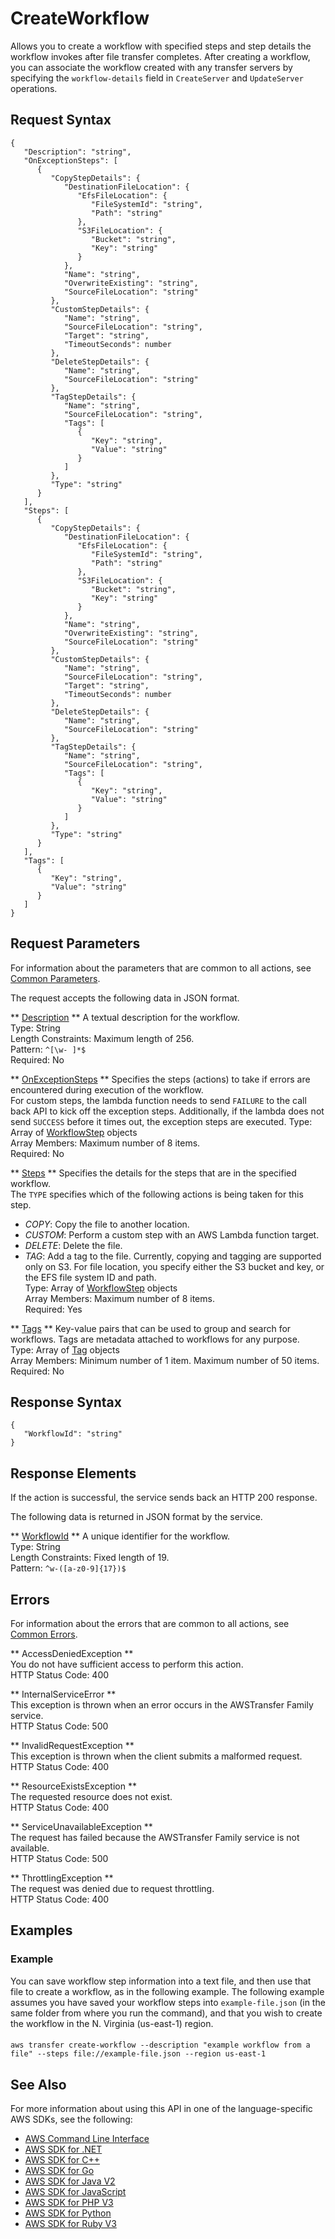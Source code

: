 # CreateWorkflow<a name="API_CreateWorkflow"></a>

 Allows you to create a workflow with specified steps and step details the workflow invokes after file transfer completes\. After creating a workflow, you can associate the workflow created with any transfer servers by specifying the `workflow-details` field in `CreateServer` and `UpdateServer` operations\. 

## Request Syntax<a name="API_CreateWorkflow_RequestSyntax"></a>

```
{
   "Description": "string",
   "OnExceptionSteps": [ 
      { 
         "CopyStepDetails": { 
            "DestinationFileLocation": { 
               "EfsFileLocation": { 
                  "FileSystemId": "string",
                  "Path": "string"
               },
               "S3FileLocation": { 
                  "Bucket": "string",
                  "Key": "string"
               }
            },
            "Name": "string",
            "OverwriteExisting": "string",
            "SourceFileLocation": "string"
         },
         "CustomStepDetails": { 
            "Name": "string",
            "SourceFileLocation": "string",
            "Target": "string",
            "TimeoutSeconds": number
         },
         "DeleteStepDetails": { 
            "Name": "string",
            "SourceFileLocation": "string"
         },
         "TagStepDetails": { 
            "Name": "string",
            "SourceFileLocation": "string",
            "Tags": [ 
               { 
                  "Key": "string",
                  "Value": "string"
               }
            ]
         },
         "Type": "string"
      }
   ],
   "Steps": [ 
      { 
         "CopyStepDetails": { 
            "DestinationFileLocation": { 
               "EfsFileLocation": { 
                  "FileSystemId": "string",
                  "Path": "string"
               },
               "S3FileLocation": { 
                  "Bucket": "string",
                  "Key": "string"
               }
            },
            "Name": "string",
            "OverwriteExisting": "string",
            "SourceFileLocation": "string"
         },
         "CustomStepDetails": { 
            "Name": "string",
            "SourceFileLocation": "string",
            "Target": "string",
            "TimeoutSeconds": number
         },
         "DeleteStepDetails": { 
            "Name": "string",
            "SourceFileLocation": "string"
         },
         "TagStepDetails": { 
            "Name": "string",
            "SourceFileLocation": "string",
            "Tags": [ 
               { 
                  "Key": "string",
                  "Value": "string"
               }
            ]
         },
         "Type": "string"
      }
   ],
   "Tags": [ 
      { 
         "Key": "string",
         "Value": "string"
      }
   ]
}
```

## Request Parameters<a name="API_CreateWorkflow_RequestParameters"></a>

For information about the parameters that are common to all actions, see [Common Parameters](CommonParameters.md)\.

The request accepts the following data in JSON format\.

 ** [Description](#API_CreateWorkflow_RequestSyntax) **   <a name="TransferFamily-CreateWorkflow-request-Description"></a>
A textual description for the workflow\.  
Type: String  
Length Constraints: Maximum length of 256\.  
Pattern: `^[\w- ]*$`   
Required: No

 ** [OnExceptionSteps](#API_CreateWorkflow_RequestSyntax) **   <a name="TransferFamily-CreateWorkflow-request-OnExceptionSteps"></a>
Specifies the steps \(actions\) to take if errors are encountered during execution of the workflow\.  
For custom steps, the lambda function needs to send `FAILURE` to the call back API to kick off the exception steps\. Additionally, if the lambda does not send `SUCCESS` before it times out, the exception steps are executed\.
Type: Array of [WorkflowStep](API_WorkflowStep.md) objects  
Array Members: Maximum number of 8 items\.  
Required: No

 ** [Steps](#API_CreateWorkflow_RequestSyntax) **   <a name="TransferFamily-CreateWorkflow-request-Steps"></a>
Specifies the details for the steps that are in the specified workflow\.  
 The `TYPE` specifies which of the following actions is being taken for this step\.   
+  *COPY*: Copy the file to another location\.
+  *CUSTOM*: Perform a custom step with an AWS Lambda function target\.
+  *DELETE*: Delete the file\.
+  *TAG*: Add a tag to the file\.
 Currently, copying and tagging are supported only on S3\. 
 For file location, you specify either the S3 bucket and key, or the EFS file system ID and path\.   
Type: Array of [WorkflowStep](API_WorkflowStep.md) objects  
Array Members: Maximum number of 8 items\.  
Required: Yes

 ** [Tags](#API_CreateWorkflow_RequestSyntax) **   <a name="TransferFamily-CreateWorkflow-request-Tags"></a>
Key\-value pairs that can be used to group and search for workflows\. Tags are metadata attached to workflows for any purpose\.  
Type: Array of [Tag](API_Tag.md) objects  
Array Members: Minimum number of 1 item\. Maximum number of 50 items\.  
Required: No

## Response Syntax<a name="API_CreateWorkflow_ResponseSyntax"></a>

```
{
   "WorkflowId": "string"
}
```

## Response Elements<a name="API_CreateWorkflow_ResponseElements"></a>

If the action is successful, the service sends back an HTTP 200 response\.

The following data is returned in JSON format by the service\.

 ** [WorkflowId](#API_CreateWorkflow_ResponseSyntax) **   <a name="TransferFamily-CreateWorkflow-response-WorkflowId"></a>
A unique identifier for the workflow\.  
Type: String  
Length Constraints: Fixed length of 19\.  
Pattern: `^w-([a-z0-9]{17})$` 

## Errors<a name="API_CreateWorkflow_Errors"></a>

For information about the errors that are common to all actions, see [Common Errors](CommonErrors.md)\.

 ** AccessDeniedException **   
You do not have sufficient access to perform this action\.  
HTTP Status Code: 400

 ** InternalServiceError **   
This exception is thrown when an error occurs in the AWSTransfer Family service\.  
HTTP Status Code: 500

 ** InvalidRequestException **   
This exception is thrown when the client submits a malformed request\.  
HTTP Status Code: 400

 ** ResourceExistsException **   
The requested resource does not exist\.  
HTTP Status Code: 400

 ** ServiceUnavailableException **   
The request has failed because the AWSTransfer Family service is not available\.  
HTTP Status Code: 500

 ** ThrottlingException **   
The request was denied due to request throttling\.  
HTTP Status Code: 400

## Examples<a name="API_CreateWorkflow_Examples"></a>

### Example<a name="API_CreateWorkflow_Example_1"></a>

You can save workflow step information into a text file, and then use that file to create a workflow, as in the following example\. The following example assumes you have saved your workflow steps into ` example-file.json ` \(in the same folder from where you run the command\), and that you wish to create the workflow in the N\. Virginia \(us\-east\-1\) region\. 

#### <a name="w339ab1c54c12c26c15b3b5"></a>

```
aws transfer create-workflow --description "example workflow from a file" --steps file://example-file.json --region us-east-1
```

## See Also<a name="API_CreateWorkflow_SeeAlso"></a>

For more information about using this API in one of the language\-specific AWS SDKs, see the following:
+  [AWS Command Line Interface](https://docs.aws.amazon.com/goto/aws-cli/transfer-2018-11-05/CreateWorkflow) 
+  [AWS SDK for \.NET](https://docs.aws.amazon.com/goto/DotNetSDKV3/transfer-2018-11-05/CreateWorkflow) 
+  [AWS SDK for C\+\+](https://docs.aws.amazon.com/goto/SdkForCpp/transfer-2018-11-05/CreateWorkflow) 
+  [AWS SDK for Go](https://docs.aws.amazon.com/goto/SdkForGoV1/transfer-2018-11-05/CreateWorkflow) 
+  [AWS SDK for Java V2](https://docs.aws.amazon.com/goto/SdkForJavaV2/transfer-2018-11-05/CreateWorkflow) 
+  [AWS SDK for JavaScript](https://docs.aws.amazon.com/goto/AWSJavaScriptSDK/transfer-2018-11-05/CreateWorkflow) 
+  [AWS SDK for PHP V3](https://docs.aws.amazon.com/goto/SdkForPHPV3/transfer-2018-11-05/CreateWorkflow) 
+  [AWS SDK for Python](https://docs.aws.amazon.com/goto/boto3/transfer-2018-11-05/CreateWorkflow) 
+  [AWS SDK for Ruby V3](https://docs.aws.amazon.com/goto/SdkForRubyV3/transfer-2018-11-05/CreateWorkflow) 